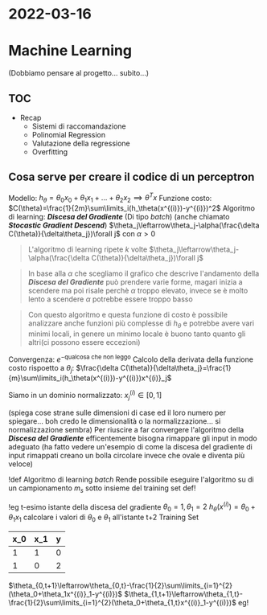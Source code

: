 # 2022-03-16
# Machine Learning
(Dobbiamo pensare al progetto... subito...)
## TOC
- Recap
  - Sistemi di raccomandazione
  - Polinomial Regression
  - Valutazione della regressione
  - Overfitting
## Cosa serve per creare il codice di un perceptron
Modello: $h_\theta=\theta_0 x_0+\theta_1 x_1+\ldots+\theta_2 x_2 \implies \theta^Tx$
Funzione costo: $C(\theta)=\frac{1}{2m}\sum\limits_i(h_\theta(x^{(i)})-y^{(i)})^2$
Algoritmo di learning: ***Discesa del Gradiente*** (Di tipo *batch*) (anche chiamato ***Stocastic Gradient Descend***)
$\theta_j\leftarrow\theta_j-\alpha(\frac{\delta C(\theta)}{\delta\theta_j})\forall j$
con $\alpha>0$

> L'algoritmo di learning ripete $k$ volte $\theta_j\leftarrow\theta_j-\alpha(\frac{\delta C(\theta)}{\delta\theta_j})\forall j$

> In base alla $\alpha$ che scegliamo il grafico che descrive l'andamento della ***Discesa del Gradiente*** può prendere varie forme, magari inizia a scendere ma poi risale perchè $\alpha$ troppo elevato, invece se è molto lento a scendere $\alpha$ potrebbe essere troppo basso

> Con questo algoritmo e questa funzione di costo è possibile analizzare anche funzioni più complesse di $h_\theta$ e potrebbe avere vari minimi locali, in genere un minimo locale è buono tanto quanto gli altri(ci possono essere eccezioni)

Convergenza: $e^{-\text{qualcosa che non leggo}}$
Calcolo della derivata della funzione costo rispoetto a $\theta_j$:
$\frac{\delta C(\theta)}{\delta\theta_j}=\frac{1}{m}\sum\limits_i(h_\theta(x^{(i)})-y^{(i)})x^{(i)}_j$

Siamo in un dominio normalizzato:
$x^{(i)}_j\in[0,1]$

(spiega cose strane sulle dimensioni di case ed il loro numero per spiegare... boh credo le dimensionalità o la normalizzazione... si normalizzazione sembra)
Per riuscire a far convergere l'algoritmo della ***Discesa del Gradiente*** efficentemente bisogna rimappare gli input in modo adeguato
(ha fatto vedere un'esempio di come la discesa del gradiente di input rimappati creano un bolla circolare invece che ovale e diventa più veloce)

!def Algoritmo di learning *batch*
Rende possibile eseguire l'algoritmo su di un campionamento $m_s$ sotto insieme del training set
def!

!eg t-esimo istante della discesa del gradiente
$\theta_0 = 1,\theta_1 = 2$
$h_\theta(x^{(i)})=\theta_0+\theta_1x_1$
calcolare i valori di $\theta_0$ e $\theta_1$ all'istante t+2
Training Set

| x_0 | x_1 | y |
| --- | --- | - |
| 1   | 1   | 0 |
| 1   | 0   | 2 |

$\theta_{0,t+1}\leftarrow\theta_{0,t}-\frac{1}{2}\sum\limits_{i=1}^{2}(\theta_0+\theta_1x^{(i)}_1-y^{(i)})$
$\theta_{1,t+1}\leftarrow\theta_{1,t}-\frac{1}{2}\sum\limits_{i=1}^{2}(\theta_0+\theta_{1,t}x^{(i)}_1-y^{(i)})$
eg!
